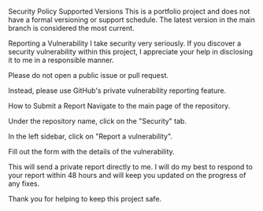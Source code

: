 Security Policy
Supported Versions
This is a portfolio project and does not have a formal versioning or support schedule. The latest version in the main branch is considered the most current.

Reporting a Vulnerability
I take security very seriously. If you discover a security vulnerability within this project, I appreciate your help in disclosing it to me in a responsible manner.

Please do not open a public issue or pull request.

Instead, please use GitHub's private vulnerability reporting feature.

How to Submit a Report
Navigate to the main page of the repository.

Under the repository name, click on the "Security" tab.

In the left sidebar, click on "Report a vulnerability".

Fill out the form with the details of the vulnerability.

This will send a private report directly to me. I will do my best to respond to your report within 48 hours and will keep you updated on the progress of any fixes.

Thank you for helping to keep this project safe.
